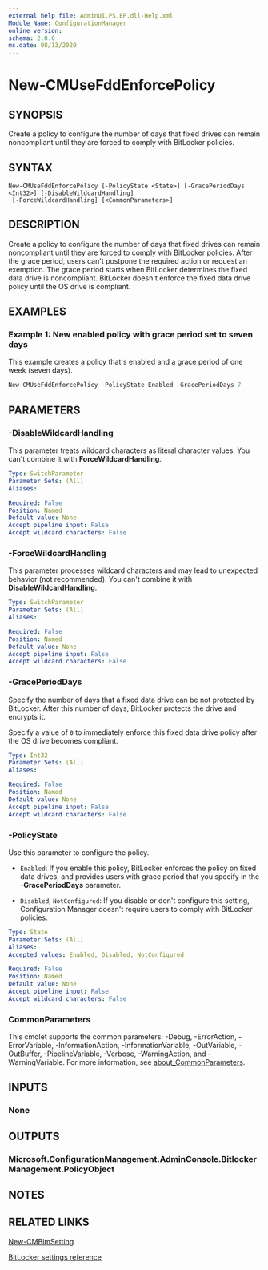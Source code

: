 ```yaml
---
external help file: AdminUI.PS.EP.dll-Help.xml
Module Name: ConfigurationManager
online version:
schema: 2.0.0
ms.date: 08/13/2020
---
```


# New-CMUseFddEnforcePolicy

## SYNOPSIS

Create a policy to configure the number of days that fixed drives can remain noncompliant until they are forced to comply with BitLocker policies.

## SYNTAX

```
New-CMUseFddEnforcePolicy [-PolicyState <State>] [-GracePeriodDays <Int32>] [-DisableWildcardHandling]
 [-ForceWildcardHandling] [<CommonParameters>]
```

## DESCRIPTION

Create a policy to configure the number of days that fixed drives can remain noncompliant until they are forced to comply with BitLocker policies. After the grace period, users can't postpone the required action or request an exemption. The grace period starts when BitLocker determines the fixed data drive is noncompliant. BitLocker doesn't enforce the fixed data drive policy until the OS drive is compliant.

## EXAMPLES

### Example 1: New enabled policy with grace period set to seven days

This example creates a policy that's enabled and a grace period of one week (seven days).

```powershell
New-CMUseFddEnforcePolicy -PolicyState Enabled -GracePeriodDays 7
```

## PARAMETERS

### -DisableWildcardHandling

This parameter treats wildcard characters as literal character values. You can't combine it with **ForceWildcardHandling**.

```yaml
Type: SwitchParameter
Parameter Sets: (All)
Aliases:

Required: False
Position: Named
Default value: None
Accept pipeline input: False
Accept wildcard characters: False
```

### -ForceWildcardHandling

This parameter processes wildcard characters and may lead to unexpected behavior (not recommended). You can't combine it with **DisableWildcardHandling**.

```yaml
Type: SwitchParameter
Parameter Sets: (All)
Aliases:

Required: False
Position: Named
Default value: None
Accept pipeline input: False
Accept wildcard characters: False
```

### -GracePeriodDays

Specify the number of days that a fixed data drive can be not protected by BitLocker. After this number of days, BitLocker protects the drive and encrypts it.

Specify a value of `0` to immediately enforce this fixed data drive policy after the OS drive becomes compliant.

```yaml
Type: Int32
Parameter Sets: (All)
Aliases:

Required: False
Position: Named
Default value: None
Accept pipeline input: False
Accept wildcard characters: False
```

### -PolicyState

Use this parameter to configure the policy.

- `Enabled`: If you enable this policy, BitLocker enforces the policy on fixed data drives, and provides users with grace period that you specify in the **-GracePeriodDays** parameter.

- `Disabled`, `NotConfigured`: If you disable or don't configure this setting, Configuration Manager doesn't require users to comply with BitLocker policies.

```yaml
Type: State
Parameter Sets: (All)
Aliases:
Accepted values: Enabled, Disabled, NotConfigured

Required: False
Position: Named
Default value: None
Accept pipeline input: False
Accept wildcard characters: False
```

### CommonParameters

This cmdlet supports the common parameters: -Debug, -ErrorAction, -ErrorVariable, -InformationAction, -InformationVariable, -OutVariable, -OutBuffer, -PipelineVariable, -Verbose, -WarningAction, and -WarningVariable. For more information, see [about_CommonParameters](http://go.microsoft.com/fwlink/?LinkID=113216).

## INPUTS

### None

## OUTPUTS

### Microsoft.ConfigurationManagement.AdminConsole.BitlockerManagement.PolicyObject

## NOTES

## RELATED LINKS

[New-CMBlmSetting](New-CMBlmSetting.md)

[BitLocker settings reference](https://docs.microsoft.com/mem/configmgr/protect/tech-ref/bitlocker/settings#encryption-policy-enforcement-settings-fixed-data-drive)

